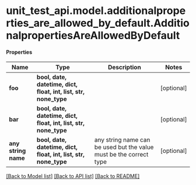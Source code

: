 # unit_test_api.model.additionalproperties_are_allowed_by_default.AdditionalpropertiesAreAllowedByDefault

#### Properties
Name | Type | Description | Notes
------------ | ------------- | ------------- | -------------
**foo** | **bool, date, datetime, dict, float, int, list, str, none_type** |  | [optional] 
**bar** | **bool, date, datetime, dict, float, int, list, str, none_type** |  | [optional] 
**any string name** | **bool, date, datetime, dict, float, int, list, str, none_type** | any string name can be used but the value must be the correct type | [optional]

[[Back to Model list]](../../README.md#documentation-for-models) [[Back to API list]](../../README.md#documentation-for-api-endpoints) [[Back to README]](../../README.md)

